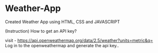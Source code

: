 # Weather-App
Created Weather App using HTML, CSS and JAVASCRIPT

(Instruction)
How to get an API key?

visit - https://api.openweathermap.org/data/2.5/weather?units=metric&q=
 Log in to the openweathermap and generate the api key..
